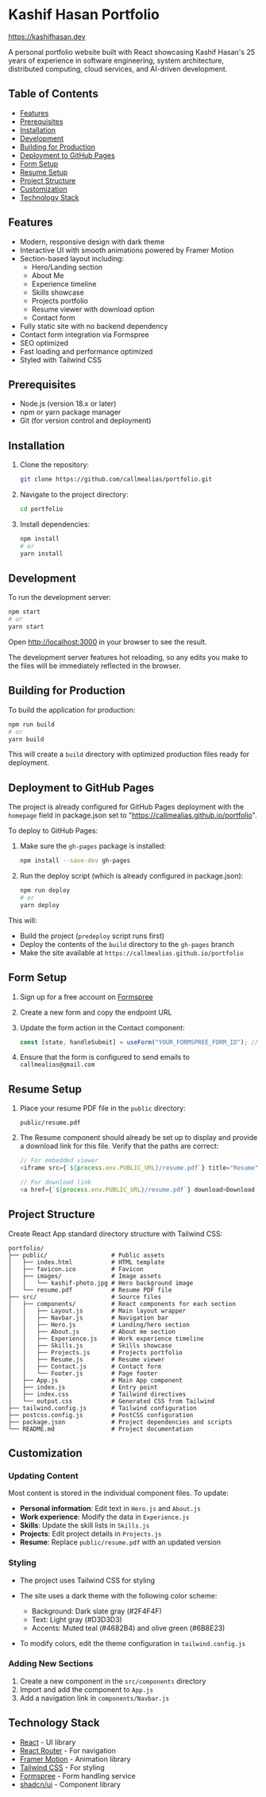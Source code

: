 # Kashif Hasan Portfolio
https://kashifhasan.dev

A personal portfolio website built with React showcasing Kashif Hasan's 25 years of experience in software engineering, system architecture, distributed computing, cloud services, and AI-driven development.

## Table of Contents

- [Features](#features)
- [Prerequisites](#prerequisites)
- [Installation](#installation)
- [Development](#development)
- [Building for Production](#building-for-production)
- [Deployment to GitHub Pages](#deployment-to-github-pages)
- [Form Setup](#form-setup)
- [Resume Setup](#resume-setup)
- [Project Structure](#project-structure)
- [Customization](#customization)
- [Technology Stack](#technology-stack)

## Features

- Modern, responsive design with dark theme
- Interactive UI with smooth animations powered by Framer Motion
- Section-based layout including:
  - Hero/Landing section
  - About Me
  - Experience timeline
  - Skills showcase
  - Projects portfolio
  - Resume viewer with download option
  - Contact form
- Fully static site with no backend dependency
- Contact form integration via Formspree
- SEO optimized
- Fast loading and performance optimized
- Styled with Tailwind CSS

## Prerequisites

- Node.js (version 18.x or later)
- npm or yarn package manager
- Git (for version control and deployment)

## Installation

1. Clone the repository:
   ```bash
   git clone https://github.com/callmealias/portfolio.git
   ```

2. Navigate to the project directory:
   ```bash
   cd portfolio
   ```

3. Install dependencies:
   ```bash
   npm install
   # or
   yarn install
   ```

## Development

To run the development server:

```bash
npm start
# or
yarn start
```

Open [http://localhost:3000](http://localhost:3000) in your browser to see the result.

The development server features hot reloading, so any edits you make to the files will be immediately reflected in the browser.

## Building for Production

To build the application for production:

```bash
npm run build
# or
yarn build
```

This will create a `build` directory with optimized production files ready for deployment.

## Deployment to GitHub Pages

The project is already configured for GitHub Pages deployment with the `homepage` field in package.json set to "https://callmealias.github.io/portfolio".

To deploy to GitHub Pages:

1. Make sure the `gh-pages` package is installed:
   ```bash
   npm install --save-dev gh-pages
   ```

2. Run the deploy script (which is already configured in package.json):
   ```bash
   npm run deploy
   # or
   yarn deploy
   ```

This will:
- Build the project (`predeploy` script runs first)
- Deploy the contents of the `build` directory to the `gh-pages` branch
- Make the site available at `https://callmealias.github.io/portfolio`

## Form Setup

1. Sign up for a free account on [Formspree](https://formspree.io/)
2. Create a new form and copy the endpoint URL
3. Update the form action in the Contact component:

   ```javascript
   const [state, handleSubmit] = useForm("YOUR_FORMSPREE_FORM_ID"); // Replace with your form ID
   ```

4. Ensure that the form is configured to send emails to `callmealias@gmail.com`

## Resume Setup

1. Place your resume PDF file in the `public` directory:
   ```
   public/resume.pdf
   ```

2. The Resume component should already be set up to display and provide a download link for this file. Verify that the paths are correct:

   ```javascript
   // For embedded viewer
   <iframe src={`${process.env.PUBLIC_URL}/resume.pdf`} title="Resume" />
   
   // For download link
   <a href={`${process.env.PUBLIC_URL}/resume.pdf`} download>Download Resume</a>
   ```

## Project Structure

Create React App standard directory structure with Tailwind CSS:

```
portfolio/
├── public/                  # Public assets
│   ├── index.html           # HTML template
│   ├── favicon.ico          # Favicon
│   ├── images/              # Image assets
│   │   └── kashif-photo.jpg # Hero background image
│   └── resume.pdf           # Resume PDF file
├── src/                     # Source files
│   ├── components/          # React components for each section
│   │   ├── Layout.js        # Main layout wrapper
│   │   ├── Navbar.js        # Navigation bar
│   │   ├── Hero.js          # Landing/hero section
│   │   ├── About.js         # About me section
│   │   ├── Experience.js    # Work experience timeline
│   │   ├── Skills.js        # Skills showcase
│   │   ├── Projects.js      # Projects portfolio
│   │   ├── Resume.js        # Resume viewer
│   │   ├── Contact.js       # Contact form
│   │   └── Footer.js        # Page footer
│   ├── App.js               # Main App component
│   ├── index.js             # Entry point
│   ├── index.css            # Tailwind directives
│   └── output.css           # Generated CSS from Tailwind
├── tailwind.config.js       # Tailwind configuration
├── postcss.config.js        # PostCSS configuration
├── package.json             # Project dependencies and scripts
└── README.md                # Project documentation
```

## Customization

### Updating Content

Most content is stored in the individual component files. To update:

- **Personal information**: Edit text in `Hero.js` and `About.js`
- **Work experience**: Modify the data in `Experience.js`
- **Skills**: Update the skill lists in `Skills.js`
- **Projects**: Edit project details in `Projects.js`
- **Resume**: Replace `public/resume.pdf` with an updated version

### Styling

- The project uses Tailwind CSS for styling
- The site uses a dark theme with the following color scheme:
  - Background: Dark slate gray (#2F4F4F)
  - Text: Light gray (#D3D3D3)
  - Accents: Muted teal (#4682B4) and olive green (#6B8E23)

- To modify colors, edit the theme configuration in `tailwind.config.js`

### Adding New Sections

1. Create a new component in the `src/components` directory
2. Import and add the component to `App.js`
3. Add a navigation link in `components/Navbar.js`

## Technology Stack

- [React](https://reactjs.org/) - UI library
- [React Router](https://reactrouter.com/) - For navigation
- [Framer Motion](https://www.framer.com/motion/) - Animation library
- [Tailwind CSS](https://tailwindcss.com/) - For styling
- [Formspree](https://formspree.io/) - Form handling service
- [shadcn/ui](https://ui.shadcn.com/) - Component library

